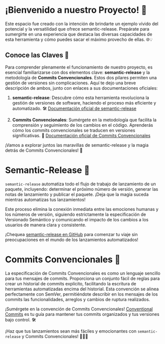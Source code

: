 # ¡Bienvenido a nuestro Proyecto! 🚀

Este espacio fue creado con la intención de brindarte un ejemplo vívido del potencial y la versatilidad que ofrece semantic-release. Prepárate para sumergirte en una experiencia que destaca las diversas capacidades de esta herramienta y cómo puedes sacar el máximo provecho de ellas. 🌐💡

## Conoce las Claves 🔑

Para comprender plenamente el funcionamiento de nuestro proyecto, es esencial familiarizarse con dos elementos clave: **semantic-release** y la metodología de **Commits Convencionales**. Estos dos pilares permiten una gestión de versiones sin complicaciones. Aquí te dejo una breve descripción de ambos, junto con enlaces a sus documentaciones oficiales:

1. **semantic-release**: Descubre cómo esta herramienta revoluciona la gestión de versiones de software, haciendo el proceso más eficiente y automatizado. 🛠️ [Documentación oficial de semantic-release](enlace-a-documentacion-semantic-release)

2. **Commits Convencionales**: Sumérgete en la metodología que facilita la comprensión y seguimiento de los cambios en el código. Aprenderás cómo los commits convencionales se traducen en versiones significativas. 📝 [Documentación oficial de Commits Convencionales](enlace-a-documentacion-commits-convencionales)

¡Vamos a explorar juntos las maravillas de semantic-release y la magia detrás de Commits Convencionales! 🌟


# Semantic-Release 🚀

`semantic-release` automatiza todo el flujo de trabajo de lanzamiento de un paquete, incluyendo: determinar el próximo número de versión, generar las notas de lanzamiento y publicar el paquete. ¡Deja que la magia suceda mientras automatizas tus lanzamientos!

Este proceso elimina la conexión inmediata entre las emociones humanas y los números de versión, siguiendo estrictamente la especificación de Versionado Semántico y comunicando el impacto de los cambios a los usuarios de manera clara y consistente.

¡Chequea [semantic-release en GitHub](https://github.com/semantic-release/semantic-release) para comenzar tu viaje sin preocupaciones en el mundo de los lanzamientos automatizados!

# Commits Convencionales 📝

La especificación de Commits Convencionales es como un lenguaje sencillo para tus mensajes de commits. Proporciona un conjunto fácil de reglas para crear un historial de commits explícito, facilitando la escritura de herramientas automatizadas encima del historial. Esta convención se alinea perfectamente con SemVer, permitiéndote describir en los mensajes de los commits las funcionalidades, arreglos y cambios de ruptura realizados.

¡Sumérgete en la convención de Commits Convencionales! [Conventional Commits](https://www.conventionalcommits.org/es/v1.0.0/) es tu guía para mantener tus commits organizados y tus versiones bajo control. 🛠️

¡Haz que tus lanzamientos sean más fáciles y emocionantes con `semantic-release` y Commits Convencionales! 👩‍💻🚀
  
